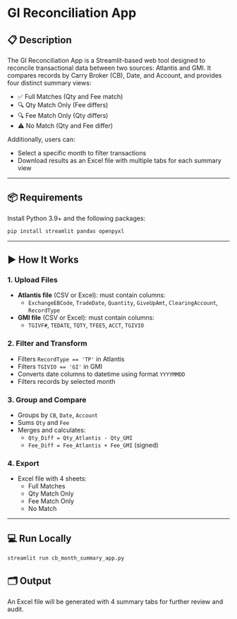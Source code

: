 # GI Reconciliation App

## 📋 Description

The GI Reconciliation App is a Streamlit-based web tool designed to reconcile transactional data between two sources: Atlantis and GMI. It compares records by Carry Broker (CB), Date, and Account, and provides four distinct summary views:
- ✅ Full Matches (Qty and Fee match)
- 🔍 Qty Match Only (Fee differs)
- 🔍 Fee Match Only (Qty differs)
- ⚠️ No Match (Qty and Fee differ)

Additionally, users can:
- Select a specific month to filter transactions
- Download results as an Excel file with multiple tabs for each summary view

---

## 📦 Requirements

Install Python 3.9+ and the following packages:

```bash
pip install streamlit pandas openpyxl
```

---

## ▶️ How It Works

### 1. Upload Files
- **Atlantis file** (CSV or Excel): must contain columns:
  - `ExchangeEBCode`, `TradeDate`, `Quantity`, `GiveUpAmt`, `ClearingAccount`, `RecordType`
- **GMI file** (CSV or Excel): must contain columns:
  - `TGIVF#`, `TEDATE`, `TQTY`, `TFEE5`, `ACCT`, `TGIVIO`

### 2. Filter and Transform
- Filters `RecordType == 'TP'` in Atlantis
- Filters `TGIVIO == 'GI'` in GMI
- Converts date columns to datetime using format `YYYYMMDD`
- Filters records by selected month

### 3. Group and Compare
- Groups by `CB`, `Date`, `Account`
- Sums `Qty` and `Fee`
- Merges and calculates:
  - `Qty_Diff = Qty_Atlantis - Qty_GMI`
  - `Fee_Diff = Fee_Atlantis + Fee_GMI` (signed)

### 4. Export
- Excel file with 4 sheets:
  - Full Matches
  - Qty Match Only
  - Fee Match Only
  - No Match

---

## 💻 Run Locally

```bash
streamlit run cb_month_summary_app.py
```

## 🗂 Output
An Excel file will be generated with 4 summary tabs for further review and audit.